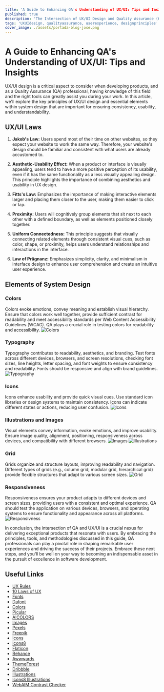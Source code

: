 ```yaml
---
title: 'A Guide to Enhancing QA's Understanding of UX/UI: Tips and Insights'
published: true
description: 'The Intersection of UX/UI Design and Quality Assurance (QA). User Experience (UX) and User Interface (UI) design are integral aspects of product development that deeply influence users satisfaction and products success. As a Quality Assurance (QA) professional, understanding the principles of UX/UI design and how they impact your work is essential. In this article, we will delve into the key UX/UI laws and explore critical elements within system design. By gaining insights into these principles and elements, QAs can effectively identify inconsistencies, ensure user-friendly interfaces, and contribute to the overall success of the product. Join us on this journey through the world of UX/UI design, where form meets functionality, and usability reigns supreme.'
tags: 'UXUIdesign, qualityassurance, userexperience, designprinciples'
cover_image: ./assets/portada-blog-jose.png
---
```


# A Guide to Enhancing QA's Understanding of UX/UI: Tips and Insights

UX/UI design is a critical aspect to consider when developing products, and as a Quality Assurance (QA) professional, having knowledge of this field and the right tools can greatly assist you during your work. In this article, we'll explore the key principles of UX/UI design and essential elements within system design that are important for ensuring consistency, usability, and understandability.

## UX/UI Laws

1. **Jakob's Law:** Users spend most of their time on other websites, so they expect your website to work the same way. Therefore, your website's design should be familiar and consistent with what users are already accustomed to.

2. **Aesthetic-Usability Effect:** When a product or interface is visually appealing, users tend to have a more positive perception of its usability, even if it has the same functionality as a less visually appealing design. This principle highlights the importance of combining aesthetics and usability in UX design.

3. **Fitts's Law:** Emphasizes the importance of making interactive elements larger and placing them closer to the user, making them easier to click or tap.

4. **Proximity:** Users will cognitively group elements that sit next to each other with a defined boundary, as well as elements positioned closely together.

5. **Uniform Connectedness:** This principle suggests that visually connecting related elements through consistent visual cues, such as color, shape, or proximity, helps users understand relationships and interactions in the interface.

6. **Law of Prägnanz:** Emphasizes simplicity, clarity, and minimalism in interface design to enhance user comprehension and create an intuitive user experience.

## Elements of System Design

### Colors

Colors evoke emotions, convey meaning and establish visual hierarchy. Ensure that colors work well together, provide sufficient contrast for readability and meet accessibility standards per Web Content Accessibility Guidelines (WCAG). QA plays a crucial role in testing colors for readability and accessibility.
![Colors](./assets/colorscloudxuxuiqa.png)

### Typography

Typography contributes to readability, aesthetics, and branding. Test fonts across different devices, browsers, and screen resolutions, checking font sizes, line heights, letter spacing, and font weights to ensure consistency and readability. Fonts should be responsive and align with brand guidelines.
![Typography](./assets/fontscloudxuxuiqa.png)

### Icons

Icons enhance usability and provide quick visual cues. Use standard icon libraries or design systems to maintain consistency. Icons can indicate different states or actions, reducing user confusion.
![Icons](./assets/iconscloudxuxuiqa.png)

### Illustrations and Images

Visual elements convey information, evoke emotions, and improve usability. Ensure image quality, alignment, positioning, responsiveness across devices, and compatibility with different browsers.
![Images](./assets/imagescloudxuxuiqa.png)
![Illustrations](./assets/illustration1scloudxuxuiqa.png)

### Grid

Grids organize and structure layouts, improving readability and navigation. Different types of grids (e.g., column grid, modular grid, hierarchical grid) provide flexible structures that adapt to various screen sizes.
![Grid](./assets/gridcloudxuxuiqa.png)

### Responsiveness

Responsiveness ensures your product adapts to different devices and screen sizes, providing users with a consistent and optimal experience. QA should test the application on various devices, browsers, and operating systems to ensure functionality and appearance across all platforms.
![Responsivness](./assets/responsivnesscloudxuxuiqa.png)

In conclusion, the intersection of QA and UX/UI is a crucial nexus for delivering exceptional products that resonate with users. By embracing the principles, tools, and methodologies discussed in this guide, QA professionals can play a pivotal role in shaping remarkable user experiences and driving the success of their projects. Embrace these next steps, and you'll be well on your way to becoming an indispensable asset in the pursuit of excellence in software development.

## Useful Links

- [UX Rules](https://lawsofux.com/)
- [10 Laws of UX](https://uizard.io/blog/10-laws-of-ux-you-need-to-know/)
- [Fonts](https://fonts.google.com/)
- [Dafont](https://www.dafont.com/)
- [Colors](https://colors.eva.design/)
- [Picular](https://picular.co/)
- [AICOLORS](https://aicolors.co/)
- [Images](https://unsplash.com/)
- [Pexels](https://www.pexels.com/)
- [Freepik](https://www.freepik.com/popular-photos)
- [Icons](https://freeicons.io/)
- [Icons8](https://icons8.com/)
- [Flaticon](https://www.flaticon.com/)
- [Behance](https://www.behance.net/)
- [Awwwards](https://www.awwwards.com/)
- [ThemeForest](https://themeforest.net/)
- [Dribbble](https://dribbble.com/search/ux)
- [Illustrations](https://www.freepik.com/vectors/illustrations)
- [Icons8 Illustrations](https://icons8.com/illustrations)
- [WebAIM Contrast Checker](https://webaim.org/resources/contrastchecker/)